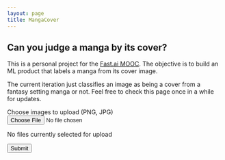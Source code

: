 ```yaml
---
layout: page
title: MangaCover
---
```


## Can you judge a manga by its cover?

This is a personal project for the [Fast.ai MOOC](https://course.fast.ai). The objective
is to build an ML product that labels a manga from its cover image.

The current iteration just classifies an image as being a cover from a fantasy setting
manga or not. Feel free to check this page once in a while for updates.

<form id="cover-form" method="post" enctype="multipart/form-data">
    <div>
        <label for="cover-upload">Choose images to upload (PNG, JPG)</label>
        <input type="file" id="cover-upload" name="file" accept="image/*">
    </div>
   <div class="preview">
        <p>No files currently selected for upload</p>
    </div>
    <div>
        <button>Submit</button>
    </div>
</form>
<div class="result"></div>
<script type="text/javascript" src="assets/js/main.js"></script>